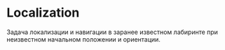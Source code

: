 # Localization
Задача локализации и навигации в заранее известном лабиринте при неизвестном начальном положении и ориентации.
